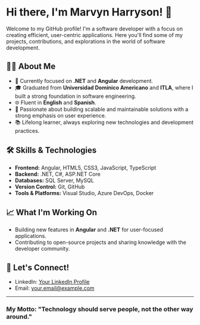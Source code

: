 # Hi there, I'm Marvyn Harryson! 👋

Welcome to my GitHub profile! I'm a software developer with a focus on creating efficient, user-centric applications. Here you'll find some of my projects, contributions, and explorations in the world of software development.

## 👨‍💻 About Me
- 💼 Currently focused on **.NET** and **Angular** development.
- 🎓 Graduated from **Universidad Domínico Americano** and **ITLA**, where I built a strong foundation in software engineering.
- 🌐 Fluent in **English** and **Spanish**.
- 🔧 Passionate about building scalable and maintainable solutions with a strong emphasis on user experience.
- 📚 Lifelong learner, always exploring new technologies and development practices.

## 🛠️ Skills & Technologies
- **Frontend:** Angular, HTML5, CSS3, JavaScript, TypeScript
- **Backend:** .NET, C#, ASP.NET Core
- **Databases:** SQL Server, MySQL
- **Version Control:** Git, GitHub
- **Tools & Platforms:** Visual Studio, Azure DevOps, Docker

## 📈 What I'm Working On
- Building new features in **Angular** and **.NET** for user-focused applications.
- Contributing to open-source projects and sharing knowledge with the developer community.

## 💬 Let's Connect!
- LinkedIn: [Your LinkedIn Profile](https://www.linkedin.com/in/marvyn-harryson-j-625285171/)
- Email: [your.email@example.com](mailto:marvynharry@gmail.com)

---

### My Motto: "Technology should serve people, not the other way around."
